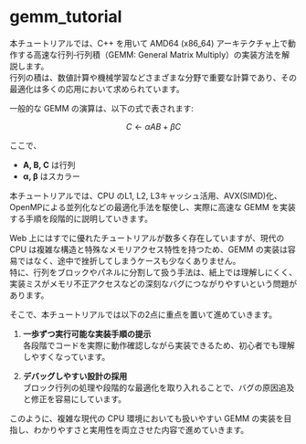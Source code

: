 # gemm_tutorial

本チュートリアルでは、C++ を用いて AMD64 (x86_64) アーキテクチャ上で動作する高速な行列‐行列積（GEMM: General Matrix Multiply）の実装方法を解説します。  
行列の積は、数値計算や機械学習などさまざまな分野で重要な計算であり、その最適化は多くの応用において求められています。

一般的な GEMM の演算は、以下の式で表されます:

$$
C \gets \alpha A B + \beta C
$$

ここで、

- **A, B, C** は行列
- **α, β** はスカラー

本チュートリアルでは、CPU のL1, L2, L3キャッシュ活用、AVX(SIMD)化、OpenMPによる並列化などの最適化手法を駆使し、実際に高速な GEMM を実装する手順を段階的に説明していきます。

Web 上にはすでに優れたチュートリアルが数多く存在していますが、現代の CPU は複雑な構造と特殊なメモリアクセス特性を持つため、GEMM の実装は容易ではなく、途中で挫折してしまうケースも少なくありません。  
特に、行列をブロックやパネルに分割して扱う手法は、紙上では理解しにくく、実装ミスがメモリ不正アクセスなどの深刻なバグにつながりやすいという問題があります。

そこで、本チュートリアルでは以下の2点に重点を置いて進めていきます。

1. **一歩ずつ実行可能な実装手順の提示**  
   各段階でコードを実際に動作確認しながら実装できるため、初心者でも理解しやすくなっています。

2. **デバッグしやすい設計の採用**  
   ブロック行列の処理や段階的な最適化を取り入れることで、バグの原因追及と修正を容易にしています。

このように、複雑な現代の CPU 環境においても扱いやすい GEMM の実装を目指し、わかりやすさと実用性を両立させた内容で進めていきます。  

